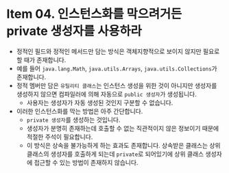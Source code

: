 # Item 04. 인스턴스화를 막으려거든 private 생성자를 사용하라

- 정적인 필드와 정적인 메서드만 담는 방식은 객체지향적으로 보이지 않지만 필요로 할 때가 존재합니다.
- 예를 들어 `java.lang.Math`, `java.utils.Arrays`, `java.utils.Collections`가 존재합니다.
- 정적 멤버만 담은 `유틸리티 클래스`는 인스턴스 생성을 위한 것이 아니지만 생성자를 생성하지 않으면 컴파일러에 의해 자동으로 `public 생성자`가 생성됩니다.
  - 사용자는 생성자가 자동 생성된 것인지 구분할 수 없습니다.
- 이러한 인스턴스화를 막는 방법은 아주 간단합니다.
  - `private 생성자`를 생성하는 것입니다.
  - 생성자가 분명히 존재하는데 호출할 수 없는 직관적이지 않은 정보이기 때문에 적절한 주석이 필요합니다.
  - 이 방식은 상속을 불가능하게 하는 효과도 존재합니다. 상속받은 클래스는 상위 클래스의 생성자를 호출하게 되는데 `private`로 되어있기에 상위 클래스 생성자에 접근할 수 있는 방법이 존재하지 않습니다.